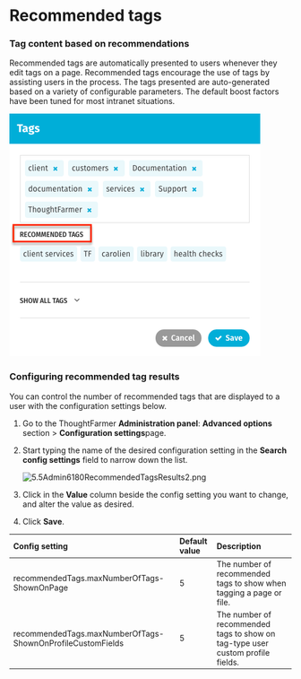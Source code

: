 # Recommended tags

### Tag content based on recommendations

Recommended tags are automatically presented to users whenever they edit tags on a page. Recommended tags encourage the use of tags by assisting users in the process. The tags presented are auto-generated based on a variety of configurable parameters. The default boost factors have been tuned for most intranet situations.

![](../../../.gitbook/assets/1%20%2848%29.png)

### Configuring recommended tag results

You can control the number of recommended tags that are displayed to a user with the configuration settings below.

1. Go to the ThoughtFarmer **Administration panel**: **Advanced options** section &gt; **Configuration settings**page.
2. Start typing the name of the desired configuration setting in the **Search config settings** field to narrow down the list.

   ![5.5Admin6180RecommendedTagsResults2.png](https://community.thoughtfarmer.com/imagethumb/294917600000/16941/1000x1000/False/5.5Admin6180RecommendedTagsResults2.png)

3. Click in the **Value** column beside the config setting you want to change, and alter the value as desired.
4. Click **Save**.

| Config setting | Default value | Description |
| :--- | :--- | :--- |
| recommendedTags.maxNumberOfTags-ShownOnPage | 5 | The number of recommended tags to show when tagging a page or file. |
| recommendedTags.maxNumberOfTags-ShownOnProfileCustomFields | 5 | The number of recommended tags to show on tag-type user custom profile fields. |

